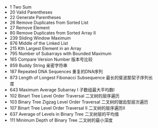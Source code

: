 * 1 Two Sum
* 20 Valid Parentheses
* 22 Generate Parentheses
* 26 Remove Duplicates from Sorted List
* 27 Remove Element
* 80 Remove Duplicates from Sorted Array II
* 239 Sliding Window Maximum
* 876 Middle of the Linked List
* 215 Kth Largest Element in an Array
* 795 Number of Subarrays with Bounded Maximum
* 165 Compare Version Number 版本号比较
* 859 Buddy String 亲密字符串
* 187 Repeated DNA Sequences 重复的DNA序列
* 873 Length of Longest Fibonacci Subsequence 最长的斐波那契子序列长度
* 643 Maximum Average Subarray I 子数组最大平均数I
* 102 Binart Tree Level Order Traversal 二叉树的层序遍历
* 103 Binary Tree Zigzag Level Order Traversal 二叉树的锯齿型层次遍历
* 107 Binart Tree Level Order Traversal II 二叉树的层序遍历II
* 637 Average of Levels in Binary Tree 二叉树层的平均值
* 111 Minimum Depth of Binary Tree 二叉树的最小深度

